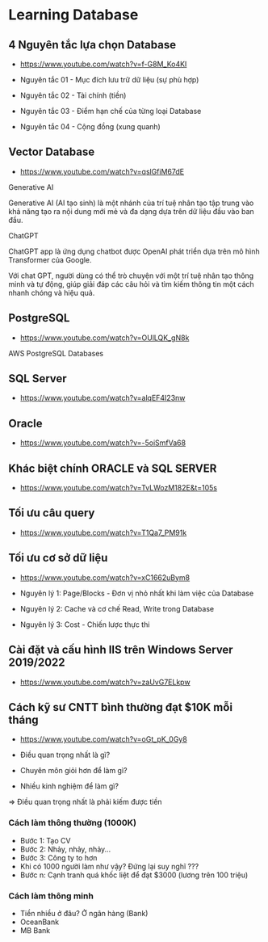 # Learning Database

## 4 Nguyên tắc lựa chọn Database
+ https://www.youtube.com/watch?v=f-G8M_Ko4KI

+ Nguyên tắc 01 - Mục đích lưu trữ dữ liệu (sự phù hợp)
+ Nguyên tắc 02 - Tài chính (tiền)
+ Nguyên tắc 03 - Điểm hạn chế của từng loại Database
+ Nguyên tắc 04 - Cộng đồng (xung quanh)

## Vector Database
+ https://www.youtube.com/watch?v=qslGfiM67dE

Generative AI

Generative AI (AI tạo sinh) là một nhánh của trí tuệ nhân tạo tập trung vào khả năng tạo ra nội dung mới mẻ và đa dạng dựa trên dữ liệu đầu vào ban đầu.

ChatGPT

ChatGPT app là ứng dụng chatbot được OpenAI phát triển dựa trên mô hình Transformer của Google.

Với chat GPT, người dùng có thể trò chuyện với một trí tuệ nhân tạo thông minh và tự động, giúp giải đáp các câu hỏi và tìm kiếm thông tin một cách nhanh chóng và hiệu quả.

## PostgreSQL
+ https://www.youtube.com/watch?v=OUlLQK_gN8k

AWS PostgreSQL Databases

## SQL Server
+ https://www.youtube.com/watch?v=alqEF4I23nw

## Oracle
+ https://www.youtube.com/watch?v=-5oiSmfVa68

## Khác biệt chính ORACLE và SQL SERVER
+ https://www.youtube.com/watch?v=TvLWozM182E&t=105s

## Tối ưu câu query
+ https://www.youtube.com/watch?v=T1Qa7_PM91k

## Tối ưu cơ sở dữ liệu
+ https://www.youtube.com/watch?v=xC1662uBym8

+ Nguyên lý 1: Page/Blocks - Đơn vị nhỏ nhất khi làm việc của Database
+ Nguyên lý 2: Cache và cơ chế Read, Write trong Database
+ Nguyên lý 3: Cost - Chiến lược thực thi

## Cài đặt và cấu hình IIS trên Windows Server 2019/2022
+ https://www.youtube.com/watch?v=zaUvG7ELkpw

## Cách kỹ sư CNTT bình thường đạt $10K mỗi tháng
+ https://www.youtube.com/watch?v=oGt_pK_0Gy8

+ Điều quan trọng nhất là gì?
+ Chuyên môn giỏi hơn để làm gì?
+ Nhiều kinh nghiệm để làm gì?

=> Điều quan trọng nhất là phải kiếm được tiền

### Cách làm thông thường (1000K)
+ Bước 1: Tạo CV
+ Bước 2: Nhảy, nhảy, nhảy...
+ Bước 3: Công ty to hơn
+ Khi có 1000 người làm như vậy? Đứng lại suy nghĩ ???
+ Bước n: Cạnh tranh quá khốc liệt để đạt $3000 (lương trên 100 triệu)

### Cách làm thông minh
+ Tiền nhiều ở đâu? Ở ngân hàng (Bank)
+ OceanBank
+ MB Bank
